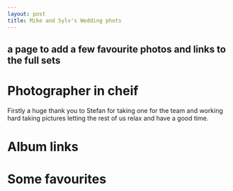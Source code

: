 ```yaml
---
layout: post
title: Mike and Sylv's Wedding phots
---
```

a page to add a few favourite photos and links to the full sets
---

# Photographer in cheif
Firstly a huge thank you to Stefan for taking one for the team and working hard taking pictures letting the rest of us relax and have a good time.

# Album links


# Some favourites




